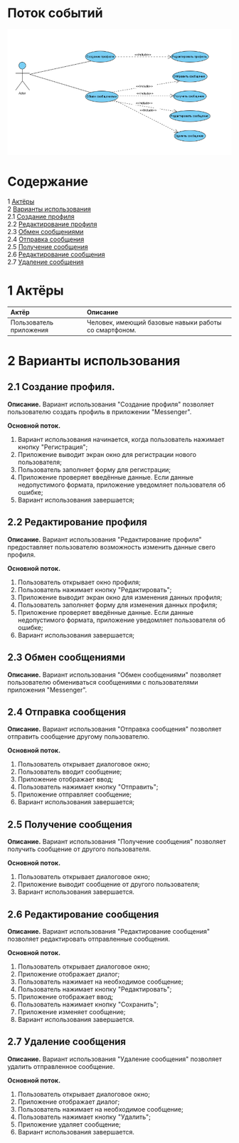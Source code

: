 # Поток событий

![UseCase](https://github.com/PavelPiuta/Messenger/blob/main/Diagrams/Use%20case/use.png)

# Содержание
1 [Актёры](#1) <br>
2 [Варианты использования](#2) <br>
2.1 [Создание профиля](#2.1) <br>
2.2 [Редактирование профиля](#2.2) <br>
2.3 [Обмен сообщениями](#2.3) <br>
2.4 [Отправка сообщения](#2.4) <br>
2.5 [Получение сообщения](#2.5) <br>
2.6 [Редактирование сообщения](#2.6) <br>
2.7 [Удаление сообщения](#2.7) <br>

<a name="1"/>

# 1 Актёры

| Актёр | Описание |
|:--|:--|
| Пользователь приложения | Человек, имеющий базовые навыки работы со смартфоном. |

<a name="2"/>

# 2 Варианты использования

<a name="2.1"/>

## 2.1 Создание профиля.

**Описание.** Вариант использования "Создание профиля" позволяет пользователю создать профиль в приложении "Messenger".  

**Основной поток.**
1. Вариант использования начинается, когда пользователь нажимает кнопку "Регистрация";
2. Приложение выводит экран окно для регистрации нового пользователя;
3. Пользователь заполняет форму для регистрации;
4. Приложение проверяет введённые данные. Если данные недопустимого формата, приложение уведомляет пользователя об ошибке;
5. Вариант использования завершается;

<a name="2.2"/>

## 2.2 Редактирование профиля

**Описание.** Вариант использования "Редактирование профиля" предоставляет пользователю возможность изменить данные свего профиля.  

**Основной поток.**
1. Пользователь открывает окно профиля;
2. Пользователь нажимает кнопку "Редактировать";
3. Приложение выводит экран окно для изменения данных профиля;
4. Пользователь заполняет форму для изменения данных профиля;
5. Приложение проверяет введённые данные. Если данные недопустимого формата, приложение уведомляет пользователя об ошибке;
6. Вариант использования завершается;

<a name="2.3"/>

## 2.3 Обмен сообщениями

**Описание.** Вариант использования "Обмен сообщениями" позволяет пользователю обмениваться сообщениями с пользователями приложения "Messenger".

<a name="2.4"/>

## 2.4 Отправка сообщения

**Описание.** Вариант использования "Отправка сообщения" позволяет отправить сообщение другому пользователю.  

**Основной поток.**
1. Пользователь открывает диалоговое окно;
2. Пользователь вводит сообщение;
3. Приложение отображает ввод;
4. Пользователь нажимает кнопку "Отправить";
5. Приложение отправляет сообщение;
6. Вариант использования завершается;

<a name="2.5"/>

## 2.5 Получение сообщения

**Описание.** Вариант использования "Получение сообщения" позволяет получить сообщение от другого пользователя.  

**Основной поток.**
1. Пользователь открывает диалоговое окно;
2. Приложение выводит сообщение от другого пользователя;
3. Вариант использования завершается.

<a name="2.6"/>

## 2.6 Редактирование сообщения

**Описание.** Вариант использования "Редактирование сообщения" позволяет редактировать отправленные сообщения.

**Основной поток.**
1. Пользователь открывает диалоговое окно;
2. Приложение отображает диалог;
3. Пользователь нажимает на необходимое сообщение;
4. Пользователь нажимает кнопку "Редактировать";
5. Приложение отображает ввод;
6. Пользователь нажимает кнопку "Сохранить";
7. Приложение изменяет сообщение;
8. Вариант использования завершается.

<a name="2.7"/>

## 2.7 Удаление сообщения

**Описание.** Вариант использования "Удаление сообщения" позволяет удалить отправленное сообщение.  

**Основной поток.**
1. Пользователь открывает диалоговое окно;
2. Приложение отображает диалог;
3. Пользователь нажимает на необходимое сообщение;
4. Пользователь нажимает кнопку "Удалить";
7. Приложение удаляет сообщение;
8. Вариант использования завершается.

